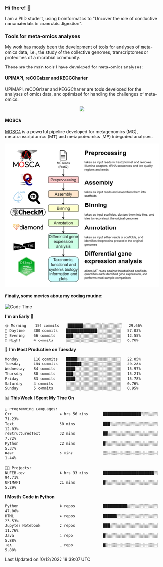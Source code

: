 ### Hi there! 👋

I am a PhD student, using bioinformatics to "Uncover the role of conductive nanomaterials in anaerobic digestion".

### Tools for meta-omics analyses

My work has mostly been the development of tools for analyses of meta-omics data, i.e., the study of the collective genomes, transcriptomes or proteomes of a microbial community.

These are the main tools I have developed for meta-omics analyses:

#### UPIMAPI, reCOGnizer and KEGGCharter

[UPIMAPI](https://github.com/iquasere/UPIMAPI), [reCOGnizer](https://github.com/iquasere/reCOGnizer) and [KEGGCharter](https://github.com/iquasere/KEGGCharter) are tools developed for the analyses of omics data, and optimized for handling the challenges of meta-omics.

<p align="center">
    <img src="assets/annotation_paper.png">
</p>

#### MOSCA

[MOSCA](https://github.com/iquasere/MOSCA) is a powerful pipeline developed for metagenomics (MG), metatranscriptomics (MT) and metaproteomics (MP) integrated analyses.

<p align="center">
    <img src="assets/mosca_workflow.png" align="center" width="700">
</p>


#### Finally, some metrics about my coding routine:

<!--START_SECTION:waka-->
![Code Time](http://img.shields.io/badge/Code%20Time-411%20hrs%2041%20mins-blue)

**I'm an Early 🐤** 

```text
🌞 Morning    156 commits    ███████░░░░░░░░░░░░░░░░░░   29.66% 
🌆 Daytime    300 commits    ██████████████░░░░░░░░░░░   57.03% 
🌃 Evening    66 commits     ███░░░░░░░░░░░░░░░░░░░░░░   12.55% 
🌙 Night      4 commits      ░░░░░░░░░░░░░░░░░░░░░░░░░   0.76%

```
📅 **I'm Most Productive on Tuesday** 

```text
Monday       116 commits    █████░░░░░░░░░░░░░░░░░░░░   22.05% 
Tuesday      154 commits    ███████░░░░░░░░░░░░░░░░░░   29.28% 
Wednesday    84 commits     ████░░░░░░░░░░░░░░░░░░░░░   15.97% 
Thursday     80 commits     ███░░░░░░░░░░░░░░░░░░░░░░   15.21% 
Friday       83 commits     ████░░░░░░░░░░░░░░░░░░░░░   15.78% 
Saturday     4 commits      ░░░░░░░░░░░░░░░░░░░░░░░░░   0.76% 
Sunday       5 commits      ░░░░░░░░░░░░░░░░░░░░░░░░░   0.95%

```


📊 **This Week I Spent My Time On** 

```text
💬 Programming Languages: 
C++                      4 hrs 56 mins       █████████████████░░░░░░░░   71.23% 
Text                     50 mins             ███░░░░░░░░░░░░░░░░░░░░░░   12.03% 
reStructuredText         32 mins             ██░░░░░░░░░░░░░░░░░░░░░░░   7.72% 
Python                   22 mins             █░░░░░░░░░░░░░░░░░░░░░░░░   5.37% 
ReST                     5 mins              ░░░░░░░░░░░░░░░░░░░░░░░░░   1.44%

🐱‍💻 Projects: 
NUFEB-dev                6 hrs 33 mins       ███████████████████████░░   94.71% 
UPIMAPI                  21 mins             █░░░░░░░░░░░░░░░░░░░░░░░░   5.29%

```

**I Mostly Code in Python** 

```text
Python                   8 repos             ███████████░░░░░░░░░░░░░░   47.06% 
HTML                     4 repos             ██████░░░░░░░░░░░░░░░░░░░   23.53% 
Jupyter Notebook         2 repos             ███░░░░░░░░░░░░░░░░░░░░░░   11.76% 
Java                     1 repo              █░░░░░░░░░░░░░░░░░░░░░░░░   5.88% 
TeX                      1 repo              █░░░░░░░░░░░░░░░░░░░░░░░░   5.88%

```



 Last Updated on 10/12/2022 18:39:07 UTC
<!--END_SECTION:waka-->
